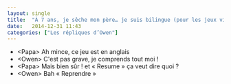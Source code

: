 ```yaml
---
layout: single
title:  "À 7 ans, je sêche mon père… je suis bilingue (pour les jeux vidéos)"
date:   2014-12-31 11:43
categories: ["Les répliques d’Owen"]
---
```


-   \<Papa\> Ah mince, ce jeu est en anglais
-   \<Owen\> C'est pas grave, je comprends tout moi !
-   \<Papa\> Mais bien sûr ! et « Resume » ça veut dire quoi ?
-   \<Owen\> Bah « Reprendre »
